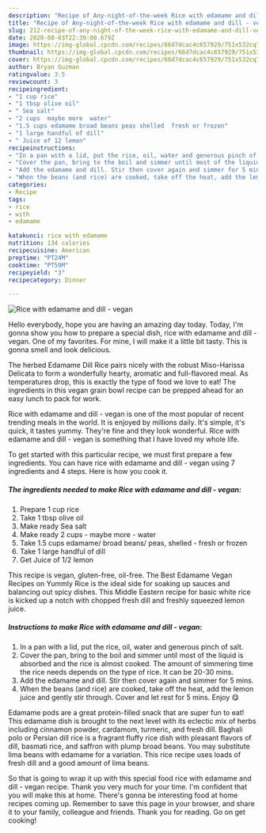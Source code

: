 ```yaml
---
description: "Recipe of Any-night-of-the-week Rice with edamame and dill - vegan"
title: "Recipe of Any-night-of-the-week Rice with edamame and dill - vegan"
slug: 212-recipe-of-any-night-of-the-week-rice-with-edamame-and-dill-vegan
date: 2020-08-03T22:39:00.679Z
image: https://img-global.cpcdn.com/recipes/66d7dcac4c657929/751x532cq70/rice-with-edamame-and-dill-vegan-recipe-main-photo.jpg
thumbnail: https://img-global.cpcdn.com/recipes/66d7dcac4c657929/751x532cq70/rice-with-edamame-and-dill-vegan-recipe-main-photo.jpg
cover: https://img-global.cpcdn.com/recipes/66d7dcac4c657929/751x532cq70/rice-with-edamame-and-dill-vegan-recipe-main-photo.jpg
author: Bryan Guzman
ratingvalue: 3.5
reviewcount: 3
recipeingredient:
- "1 cup rice"
- "1 tbsp olive oil"
- " Sea salt"
- "2 cups  maybe more  water"
- "1.5 cups edamame broad beans peas shelled  fresh or frozen"
- "1 large handful of dill"
- " Juice of 12 lemon"
recipeinstructions:
- "In a pan with a lid, put the rice, oil, water and generous pinch of salt."
- "Cover the pan, bring to the boil and simmer until most of the liquid is absorbed and the rice is almost cooked. The amount of simmering time the rice needs depends on the type of rice. It can be 20-30 mins."
- "Add the edamame and dill. Stir then cover again and simmer for 5 mins."
- "When the beans (and rice) are cooked, take off the heat, add the lemon juice and gently stir through. Cover and let rest for 5 mins. Enjoy 😋"
categories:
- Recipe
tags:
- rice
- with
- edamame

katakunci: rice with edamame 
nutrition: 134 calories
recipecuisine: American
preptime: "PT24M"
cooktime: "PT59M"
recipeyield: "3"
recipecategory: Dinner

---
```



![Rice with edamame and dill - vegan](https://img-global.cpcdn.com/recipes/66d7dcac4c657929/751x532cq70/rice-with-edamame-and-dill-vegan-recipe-main-photo.jpg)

Hello everybody, hope you are having an amazing day today. Today, I'm gonna show you how to prepare a special dish, rice with edamame and dill - vegan. One of my favorites. For mine, I will make it a little bit tasty. This is gonna smell and look delicious.

The herbed Edamame Dill Rice pairs nicely with the robust Miso-Harissa Delicata to form a wonderfully hearty, aromatic and full-flavored meal. As temperatures drop, this is exactly the type of food we love to eat! The ingredients in this vegan grain bowl recipe can be prepped ahead for an easy lunch to pack for work.

Rice with edamame and dill - vegan is one of the most popular of recent trending meals in the world. It is enjoyed by millions daily. It's simple, it's quick, it tastes yummy. They're fine and they look wonderful. Rice with edamame and dill - vegan is something that I have loved my whole life.


To get started with this particular recipe, we must first prepare a few ingredients. You can have rice with edamame and dill - vegan using 7 ingredients and 4 steps. Here is how you cook it.

<!--inarticleads1-->

##### The ingredients needed to make Rice with edamame and dill - vegan:

1. Prepare 1 cup rice
1. Take 1 tbsp olive oil
1. Make ready  Sea salt
1. Make ready 2 cups - maybe more - water
1. Take 1.5 cups edamame/ broad beans/ peas, shelled - fresh or frozen
1. Take 1 large handful of dill
1. Get  Juice of 1/2 lemon


This recipe is vegan, gluten-free, oil-free. The Best Edamame Vegan Recipes on Yummly Rice is the ideal side for soaking up sauces and balancing out spicy dishes. This Middle Eastern recipe for basic white rice is kicked up a notch with chopped fresh dill and freshly squeezed lemon juice. 

<!--inarticleads2-->

##### Instructions to make Rice with edamame and dill - vegan:

1. In a pan with a lid, put the rice, oil, water and generous pinch of salt.
1. Cover the pan, bring to the boil and simmer until most of the liquid is absorbed and the rice is almost cooked. The amount of simmering time the rice needs depends on the type of rice. It can be 20-30 mins.
1. Add the edamame and dill. Stir then cover again and simmer for 5 mins.
1. When the beans (and rice) are cooked, take off the heat, add the lemon juice and gently stir through. Cover and let rest for 5 mins. Enjoy 😋


Edamame pods are a great protein-filled snack that are super fun to eat! This edamame dish is brought to the next level with its eclectic mix of herbs including cinnamon powder, cardamom, turmeric, and fresh dill. Baghali polo or Persian dill rice is a fragrant fluffy rice dish with pleasant flavors of dill, basmati rice, and saffron with plump broad beans. You may substitute lima beans with edamame for a variation. This rice recipe uses loads of fresh dill and a good amount of lima beans. 

So that is going to wrap it up with this special food rice with edamame and dill - vegan recipe. Thank you very much for your time. I'm confident that you will make this at home. There's gonna be interesting food at home recipes coming up. Remember to save this page in your browser, and share it to your family, colleague and friends. Thank you for reading. Go on get cooking!
